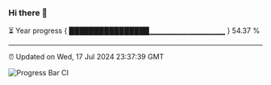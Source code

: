 ### Hi there 👋

⏳ Year progress { ████████████████▁▁▁▁▁▁▁▁▁▁▁▁▁▁ } 54.37 %

---

⏰ Updated on Wed, 17 Jul 2024 23:37:39 GMT

![Progress Bar CI](https://github.com/IshwaranRudhara/GIT-ACTION/workflows/Progress%20Bar%20CI/badge.svg)
